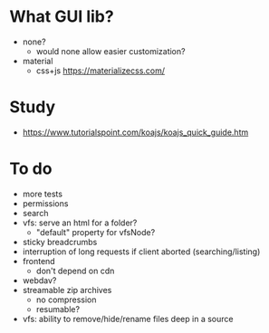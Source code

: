 # What GUI lib?
- none? 
  - would none allow easier customization?
- material
  - css+js https://materializecss.com/

# Study
- https://www.tutorialspoint.com/koajs/koajs_quick_guide.htm

# To do
- more tests
- permissions
- search
- vfs: serve an html for a folder?
  - "default" property for vfsNode?
- sticky breadcrumbs
- interruption of long requests if client aborted (searching/listing)
- frontend
  - don't depend on cdn
- webdav?
- streamable zip archives
  - no compression 
  - resumable?
- vfs: ability to remove/hide/rename files deep in a source